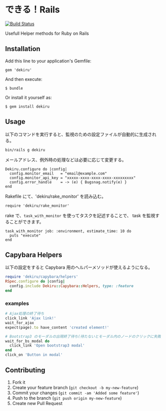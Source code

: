# できる！Rails

[![Build Status](https://travis-ci.org/mataki/dekiru.svg?branch=master)](https://travis-ci.org/mataki/dekiru)

Usefull Helper methods for Ruby on Rails

## Installation

Add this line to your application's Gemfile:

    gem 'dekiru'

And then execute:

    $ bundle

Or install it yourself as:

    $ gem install dekiru

## Usage

以下のコマンドを実行すると、監視のための設定ファイルが自動的に生成される。

```
bin/rails g dekiru
```

メールアドレス、例外時の処理などは必要に応じて変更する。

```
Dekiru.configure do |config|
  config.monitor_email   = "email@example.com"
  config.monitor_api_key = "xxxxx-xxxx-xxxx-xxxx-xxxxxxxxx"
  config.error_handle    = -> (e) { Bugsnag.notify(e) }
end
```

Rakefile にて、'dekiru/rake_monitor' を読み込む。

```
require 'dekiru/rake_monitor'
```

rake で、`task_with_monitor` を使ってタスクを記述することで、 task を監視することができます。

```
task_with_monitor job: :environment, estimate_time: 10 do
  puts "execute"
end
```

## Capybara Helpers

以下の設定をすると Capybara 用のヘルパーメソッドが使えるようになる。

```ruby
require 'dekiru/capybara/helpers'
RSpec.configure do |config|
  config.include Dekiru::Capybara::Helpers, type: :feature
end
```

### examples

```ruby
# Ajax処理の終了待ち
click_link 'Ajax link!'
wait_for_ajax
expect(page).to have_content 'created element!'

# Bootstrap3 のモーダルの出現終了待ち(待たないとモーダル内のノードのクリックに失敗することがある)
wait_for_bs_modal do
  click_link 'Open bootstrap3 modal'
end
click_on 'Button in modal'
```



## Contributing

1. Fork it
2. Create your feature branch (`git checkout -b my-new-feature`)
3. Commit your changes (`git commit -am 'Added some feature'`)
4. Push to the branch (`git push origin my-new-feature`)
5. Create new Pull Request
